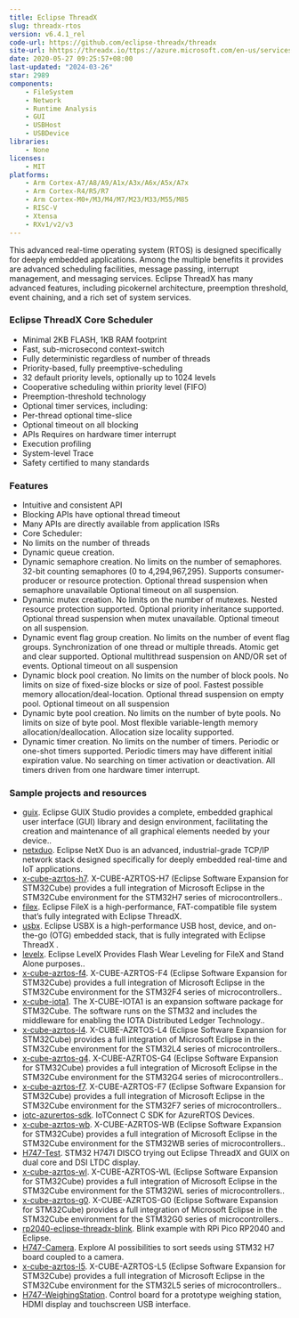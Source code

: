 ```yaml
---
title: Eclipse ThreadX
slug: threadx-rtos
version: v6.4.1_rel
code-url: https://github.com/eclipse-threadx/threadx
site-url: hhttps://threadx.io/ttps://azure.microsoft.com/en-us/services/rtos/
date: 2020-05-27 09:25:57+08:00
last-updated: "2024-03-26"
star: 2989
components:
    - FileSystem
    - Network
    - Runtime Analysis
    - GUI
    - USBHost
    - USBDevice
libraries:
    - None
licenses:
    - MIT
platforms:
    - Arm Cortex-A7/A8/A9/A1x/A3x/A6x/A5x/A7x
    - Arm Cortex-R4/R5/R7
    - Arm Cortex-M0+/M3/M4/M7/M23/M33/M55/M85
    - RISC-V
    - Xtensa
    - RXv1/v2/v3
---
```

This advanced real-time operating system (RTOS) is designed specifically for deeply embedded applications. Among the multiple benefits it provides are advanced scheduling facilities, message passing, interrupt management, and messaging services. Eclipse ThreadX has many advanced features, including picokernel architecture, preemption threshold, event chaining, and a rich set of system services.

<!--more-->

### Eclipse ThreadX Core Scheduler

- Minimal 2KB FLASH, 1KB RAM footprint
- Fast, sub-microsecond context-switch
- Fully deterministic regardless of number of threads
- Priority-based, fully preemptive-scheduling
- 32 default priority levels, optionally up to 1024 levels
- Cooperative scheduling within priority level (FIFO)
- Preemption-threshold technology
- Optional timer services, including:
- Per-thread optional time-slice
- Optional timeout on all blocking
- APIs Requires on hardware timer interrupt
- Execution profiling
- System-level Trace
- Safety certified to many standards

### Features

- Intuitive and consistent API
- Blocking APIs have optional thread timeout
- Many APIs are directly available from application ISRs
- Core Scheduler:
- No limits on the number of threads
- Dynamic queue creation.
- Dynamic semaphore creation. No limits on the number of semaphores. 32-bit counting semaphores (0 to 4,294,967,295). Supports consumer-producer or resource protection. Optional thread suspension when semaphore unavailable
Optional timeout on all suspension.
- Dynamic mutex creation. No limits on the number of mutexes. Nested resource protection supported. Optional priority inheritance supported. Optional thread suspension when mutex unavailable. Optional timeout on all suspension.
- Dynamic event flag group creation. No limits on the number of event flag groups. Synchronization of one thread or multiple threads. Atomic get and clear supported. Optional multithread suspension on AND/OR set of events. Optional timeout on all suspension
- Dynamic block pool creation. No limits on the number of block pools. No limits on size of fixed-size blocks or size of pool. Fastest possible memory allocation/deal-location. Optional thread suspension on empty pool. Optional timeout on all suspension
- Dynamic byte pool creation. No limits on the number of byte pools. No limits on size of byte pool. Most flexible variable-length memory allocation/deallocation. Allocation size locality supported.
- Dynamic timer creation. No limits on the number of timers. Periodic or one-shot timers supported. Periodic timers may have different initial expiration value. No searching on timer activation or deactivation. All timers driven from one hardware timer interrupt.

### Sample projects and resources
<!--github-projects-->
- [guix](https://github.com/eclipse-threadx/guix). Eclipse GUIX Studio provides a complete, embedded graphical user interface (GUI) library and design environment, facilitating the creation and maintenance of all graphical elements needed by your device..
- [netxduo](https://github.com/eclipse-threadx/netxduo). Eclipse NetX Duo is an advanced, industrial-grade TCP/IP network stack designed specifically for deeply embedded real-time and IoT applications.
- [x-cube-azrtos-h7](https://github.com/STMicroelectronics/x-cube-azrtos-h7). X-CUBE-AZRTOS-H7 (Eclipse Software Expansion for STM32Cube) provides a full integration of Microsoft Eclipse in the STM32Cube environment for the STM32H7 series of microcontrollers..
- [filex](https://github.com/eclipse-threadx/filex). Eclipse FileX is a high-performance, FAT-compatible file system that’s fully integrated with Eclipse ThreadX.
- [usbx](https://github.com/eclipse-threadx/usbx). Eclipse USBX is a high-performance USB host, device, and on-the-go (OTG) embedded stack, that is fully integrated with Eclipse ThreadX .
- [levelx](https://github.com/eclipse-threadx/levelx). Eclipse LevelX Provides Flash Wear Leveling for FileX and Stand Alone purposes..
- [x-cube-azrtos-f4](https://github.com/STMicroelectronics/x-cube-azrtos-f4). X-CUBE-AZRTOS-F4 (Eclipse Software Expansion for STM32Cube) provides a full integration of Microsoft Eclipse in the STM32Cube environment for the STM32F4 series of microcontrollers..
- [x-cube-iota1](https://github.com/STMicroelectronics/x-cube-iota1). The X-CUBE-IOTA1 is an expansion software package for STM32Cube. The software runs on the STM32 and includes the middleware for enabling the IOTA Distributed Ledger Technology..
- [x-cube-azrtos-l4](https://github.com/STMicroelectronics/x-cube-azrtos-l4). X-CUBE-AZRTOS-L4 (Eclipse Software Expansion for STM32Cube) provides a full integration of Microsoft Eclipse in the STM32Cube environment for the STM32L4 series of microcontrollers..
- [x-cube-azrtos-g4](https://github.com/STMicroelectronics/x-cube-azrtos-g4). X-CUBE-AZRTOS-G4 (Eclipse Software Expansion for STM32Cube) provides a full integration of Microsoft Eclipse in the STM32Cube environment for the STM32G4 series of microcontrollers..
- [x-cube-azrtos-f7](https://github.com/STMicroelectronics/x-cube-azrtos-f7). X-CUBE-AZRTOS-F7 (Eclipse Software Expansion for STM32Cube) provides a full integration of Microsoft Eclipse in the STM32Cube environment for the STM32F7 series of microcontrollers..
- [iotc-azurertos-sdk](https://github.com/avnet-iotconnect/iotc-azurertos-sdk). IoTConnect C SDK for AzureRTOS Devices.
- [x-cube-azrtos-wb](https://github.com/STMicroelectronics/x-cube-azrtos-wb). X-CUBE-AZRTOS-WB (Eclipse Software Expansion for STM32Cube) provides a full integration of Microsoft Eclipse in the STM32Cube environment for the STM32WB series of microcontrollers..
- [H747-Test](https://github.com/c4chris/H747-Test). STM32 H747I DISCO trying out Eclipse ThreadX and GUIX on dual core and DSI LTDC display.
- [x-cube-azrtos-wl](https://github.com/STMicroelectronics/x-cube-azrtos-wl). X-CUBE-AZRTOS-WL (Eclipse Software Expansion for STM32Cube) provides a full integration of Microsoft Eclipse in the STM32Cube environment for the STM32WL series of microcontrollers..
- [x-cube-azrtos-g0](https://github.com/STMicroelectronics/x-cube-azrtos-g0). X-CUBE-AZRTOS-G0 (Eclipse Software Expansion for STM32Cube) provides a full integration of Microsoft Eclipse in the STM32Cube environment for the STM32G0 series of microcontrollers..
- [rp2040-eclipse-threadx-blink](https://github.com/jgroman/rp2040-eclipse-threadx-blink). Blink example with RPi Pico RP2040 and Eclipse.
- [H747-Camera](https://github.com/c4chris/H747-Camera). Explore AI possibilities to sort seeds using STM32 H7 board coupled to a camera.
- [x-cube-azrtos-l5](https://github.com/STMicroelectronics/x-cube-azrtos-l5). X-CUBE-AZRTOS-L5 (Eclipse Software Expansion for STM32Cube) provides a full integration of Microsoft Eclipse in the STM32Cube environment for the STM32L5 series of microcontrollers..
- [H747-WeighingStation](https://github.com/c4chris/H747-WeighingStation). Control board for a prototype weighing station, HDMI display and touchscreen USB interface.
